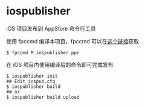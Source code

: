# iospublisher

iOS 项目发布到 AppStore 命令行工具

使用 fpccmd 编译本项目，fpccmd 可以在[这个链接](https://github.com/rarnu/fpccmd)获取

```
$ fpccmd M iospublisher.ppr
```

在 iOS 项目内使用编译后的命令即可完成发布

```
$ iospublisher init
## Edit iospub.cfg
$ iospublisher build
## or
$ iospublisher build upload
```

